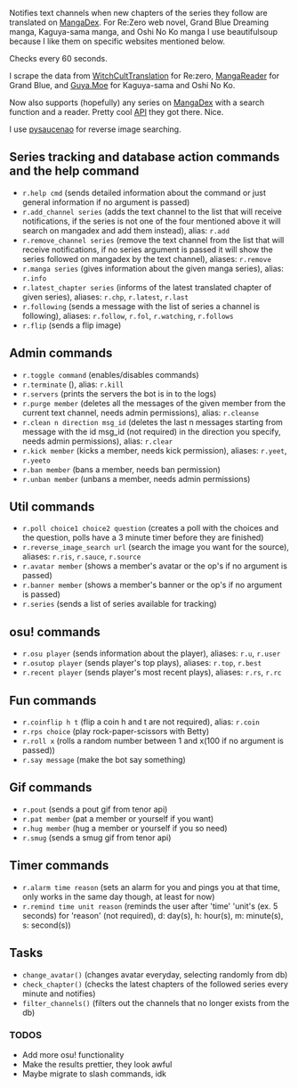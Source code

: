 Notifies text channels when new chapters of the series they follow are translated on [MangaDex](https://mangadex.org). For Re:Zero web novel, Grand Blue Dreaming manga, Kaguya-sama manga, and Oshi No Ko manga I use beautifulsoup because I like them on specific websites mentioned below.

Checks every 60 seconds.

I scrape the data from [WitchCultTranslation](https://witchculttranslation.com/) for Re:zero, [MangaReader](https://mangareader.to) for Grand Blue, and [Guya.Moe](https://guya.moe) for Kaguya-sama and Oshi No Ko.

Now also supports (hopefully) any series on [MangaDex](https://mangadex.org) with a search function and a reader. Pretty cool [API](https://api.mangadex.org/swagger.html#/) they got there. Nice.

I use [pysaucenao](https://github.com/FujiMakoto/pysaucenao) for reverse image searching.

## Series tracking and database action commands and the help command

- `r.help cmd` (sends detailed information about the command or just general information if no argument is passed)
- `r.add_channel series` (adds the text channel to the list that will receive notifications, if the series is not one of the four mentioned above it will search on mangadex and add them instead), alias: `r.add`
- `r.remove_channel series` (remove the text channel from the list that will receive notifications, if no series argument is passed it will show the series followed on mangadex by the text channel), aliases: `r.remove`
- `r.manga series` (gives information about the given manga series), alias: `r.info`
- `r.latest_chapter series` (informs of the latest translated chapter of given series), aliases: `r.chp`, `r.latest`, `r.last`
- `r.following` (sends a message with the list of series a channel is following), aliases: `r.follow`, `r.fol`, `r.watching`, `r.follows`
- `r.flip` (sends a flip image)

## Admin commands

- `r.toggle command` (enables/disables commands)
- `r.terminate` (), alias: `r.kill`
- `r.servers` (prints the servers the bot is in to the logs)
- `r.purge member` (deletes all the messages of the given member from the current text channel, needs admin permissions), alias: `r.cleanse`
- `r.clean n direction msg_id` (deletes the last n messages starting from message with the id msg_id (not required) in the direction you specify, needs admin permissions), alias: `r.clear`
- `r.kick member` (kicks a member, needs kick permission), aliases: `r.yeet`, `r.yeeto`
- `r.ban member` (bans a member, needs ban permission)
- `r.unban member` (unbans a member, needs admin permissions)

## Util commands

- `r.poll choice1 choice2 question` (creates a poll with the choices and the question, polls have a 3 minute timer before they are finished)
- `r.reverse_image_search url` (search the image you want for the source), aliases: `r.ris`, `r.sauce`, `r.source`
- `r.avatar member` (shows a member's avatar or the op's if no argument is passed)
- `r.banner member` (shows a member's banner or the op's if no argument is passed)
- `r.series` (sends a list of series available for tracking)

## osu! commands

- `r.osu player` (sends information about the player), aliases: `r.u`, `r.user`
- `r.osutop player` (sends player's top plays), aliases: `r.top`, `r.best`
- `r.recent player` (sends player's most recent plays), aliases: `r.rs`, `r.rc`

## Fun commands

- `r.coinflip h t` (flip a coin h and t are not required), alias: `r.coin`
- `r.rps choice` (play rock-paper-scissors with Betty)
- `r.roll x` (rolls a random number between 1 and x(100 if no argument is passed))
- `r.say message` (make the bot say something)

## Gif commands

- `r.pout` (sends a pout gif from tenor api)
- `r.pat member` (pat a member or yourself if you want)
- `r.hug member` (hug a member or yourself if you so need)
- `r.smug` (sends a smug gif from tenor api)

## Timer commands

- `r.alarm time reason` (sets an alarm for you and pings you at that time, only works in the same day though, at least for now)
- `r.remind time unit reason` (reminds the user after 'time' 'unit's (ex. 5 seconds) for 'reason' (not required), d: day(s), h: hour(s), m: minute(s), s: second(s))

## Tasks

- `change_avatar()` (changes avatar everyday, selecting randomly from db)
- `check_chapter()` (checks the latest chapters of the followed series every minute and notifies)
- `filter_channels()` (filters out the channels that no longer exists from the db)

### TODOS

- Add more osu! functionality
- Make the results prettier, they look awful
- Maybe migrate to slash commands, idk
